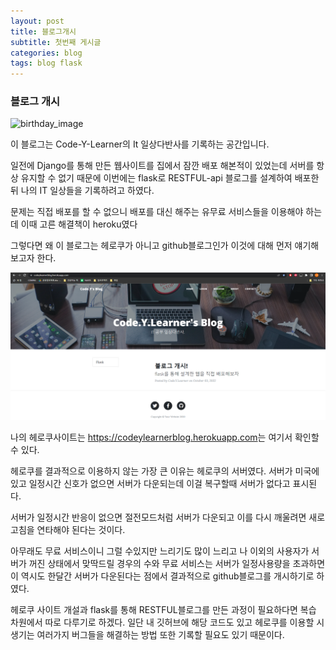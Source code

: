 ```yaml
---
layout: post
title: 블로그개시
subtitle: 첫번째 게시글
categories: blog
tags: blog flask
---
```


### 블로그 개시
![birthday_image](https://giphy.com/embed/bnhAsd06orx3EkUJ8J.gif)

이 블로그는 Code-Y-Learner의 It 일상다반사를 기록하는 공간입니다.

일전에 Django를 통해 만든 웹사이트를 집에서 잠깐 배포 해본적이 있었는데 서버를 항상 유지할 수 없기 때문에 이번에는 flask로 RESTFUL-api 블로그를 설계하여 배포한 뒤 나의 IT 일상들을 기록하려고 하였다.

문제는 직접 배포를 할 수 없으니 배포를 대신 해주는 유무료 서비스들을 이용해야 하는데 이때 고른 해결책이 heroku였다

그렇다면 왜 이 블로그는 헤로쿠가 아니고 github블로그인가 이것에 대해 먼저 얘기해보고자 한다.



![blog_image](/assets/images/2022-10-05-firstpost/heroku_blog.PNG "blog_image_file")

나의 헤로쿠사이트는 <https://codeylearnerblog.herokuapp.com>는 여기서 확인할 수 있다.

헤로쿠를 결과적으로 이용하지 않는 가장 큰 이유는 헤로쿠의 서버였다. 서버가 미국에 있고 일정시간 신호가 없으면 서버가 다운되는데 이걸 복구할때 서버가 없다고 표시된다.

서버가 일정시간 반응이 없으면 절전모드처럼 서버가 다운되고 이를 다시 깨울려면 새로고침을 연타해야 된다는 것이다.

아무래도 무료 서비스이니 그럴 수있지만 느리기도 많이 느리고 나 이외의 사용자가 서버가 꺼진 상태에서 맞딱드릴 경우의 수와 무료 서비스는 서버가 일정사용량을 초과하면 이 역시도 한달간 서버가 다운된다는 점에서 결과적으로 github블로그를 개시하기로 하였다.


헤로쿠 사이트 개설과 flask를 통해 RESTFUL블로그를 만든 과정이 필요하다면 복습 차원에서 따로 다루기로 하겠다. 일단 내 깃허브에 해당 코드도 있고 헤로쿠를 이용할 시 생기는 여러가지 버그들을 해결하는 방법 또한 기록할 필요도 있기 때문이다.

